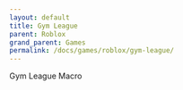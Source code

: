 ```yaml
---
layout: default
title: Gym League
parent: Roblox
grand_parent: Games
permalink: /docs/games/roblox/gym-league/
---
```


Gym League Macro